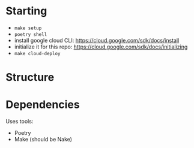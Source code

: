 
# Starting

- `make setup`
- `poetry shell`
- install google cloud CLI: https://cloud.google.com/sdk/docs/install
- initialize it for this repo: https://cloud.google.com/sdk/docs/initializing
- `make cloud-deploy`

# Structure


# Dependencies

Uses tools:
- Poetry
- Make (should be Nake)
